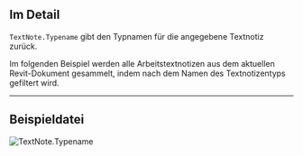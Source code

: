 ## Im Detail
`TextNote.Typename` gibt den Typnamen für die angegebene Textnotiz zurück.

Im folgenden Beispiel werden alle Arbeitstextnotizen aus dem aktuellen Revit-Dokument gesammelt, indem nach dem Namen des Textnotizentyps gefiltert wird.

___
## Beispieldatei

![TextNote.Typename](./Revit.Elements.TextNote.Typename_img.jpg)
